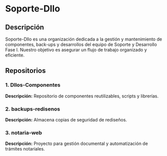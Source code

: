 # Soporte-Dllo

## Descripción

Soporte-Dllo es una organización dedicada a la gestión y mantenimiento de componentes, back-ups y desarrollos del equipo de Soporte y Desarrollo Fase I. Nuestro objetivo es asegurar un flujo de trabajo organizado y eficiente.

## Repositorios

### 1. Dllos-Componentes

**Descripción:** Repositorio de componentes reutilizables, scripts y librerías.

### 2. backups-redisenos

**Descripción:** Almacena copias de seguridad de rediseños.

### 3. notaria-web

**Descripción:** Proyecto para gestión documental y automatización de trámites notariales.

